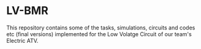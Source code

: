 # LV-BMR
This repository contains some of the tasks, simulations, circuits and codes etc (final versions) implemented for the Low Volatge Circuit of our team's Electric ATV.
